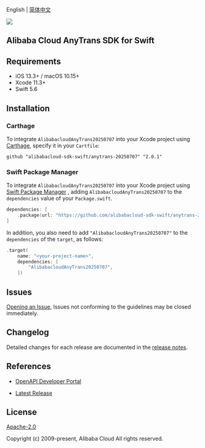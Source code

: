 English | [简体中文](README-CN.md)

![](https://aliyunsdk-pages.alicdn.com/icons/AlibabaCloud.svg)

## Alibaba Cloud AnyTrans SDK for Swift

## Requirements

- iOS 13.3+ / macOS 10.15+
- Xcode 11.3+
- Swift 5.6

## Installation

### Carthage

To integrate `AlibabacloudAnyTrans20250707` into your Xcode project using [Carthage](https://github.com/Carthage/Carthage), specify it in your `Cartfile`:

```ogdl
github "alibabacloud-sdk-swift/anytrans-20250707" "2.0.1"
```

### Swift Package Manager

To integrate `AlibabacloudAnyTrans20250707` into your Xcode project using [Swift Package Manager](https://swift.org/package-manager/) , adding `AlibabacloudAnyTrans20250707` to the `dependencies` value of your `Package.swift`.

```swift
dependencies: [
    .package(url: "https://github.com/alibabacloud-sdk-swift/anytrans-20250707.git", from: "2.0.1")
]
```

In addition, you also need to add `"AlibabacloudAnyTrans20250707"` to the `dependencies` of the `target`, as follows:

```swift
.target(
    name: "<your-project-name>",
    dependencies: [
        "AlibabacloudAnyTrans20250707",
    ])
```

## Issues

[Opening an Issue](https://github.com/alibabacloud-sdk-swift/anytrans-20250707/issues/new), Issues not conforming to the guidelines may be closed immediately.

## Changelog

Detailed changes for each release are documented in the [release notes](./ChangeLog.txt).

## References

* [OpenAPI Developer Portal](https://next.api.alibabacloud.com/home)
- [Latest Release](https://github.com/alibabacloud-sdk-swift/anytrans-20250707)

## License

[Apache-2.0](http://www.apache.org/licenses/LICENSE-2.0)

Copyright (c) 2009-present, Alibaba Cloud All rights reserved.
